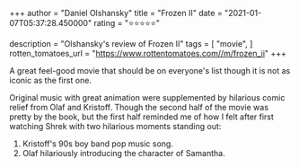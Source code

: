 +++
author = "Daniel Olshansky"
title = "Frozen II"
date = "2021-01-07T05:37:28.450000"
rating = "⭐⭐⭐⭐⭐"

description = "Olshansky's review of Frozen II"
tags = [
    "movie",
]
rotten_tomatoes_url = "https://www.rottentomatoes.com//m/frozen_ii"
+++

A great feel-good movie that should be on everyone's list though it is not as iconic as the first one.

Original music with great animation were supplemented by hilarious comic relief from Olaf and Kristoff. Though the second half of the movie was pretty by the book, but the first half reminded me of how I felt after first watching Shrek with two hilarious moments standing out:

1. Kristoff's 90s boy band pop music song.
2. Olaf hilariously introducing the character of Samantha.
